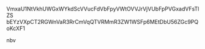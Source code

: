 VmxaU1NtVkhUWGxWYkdScVVucFdVbFpyVWtOVVJrVjVUbFpPVGxadVFsTlZS
bEYzVXpCT2RGWnVaR3RrCmVqQTVRMmR3ZW1WSFp6MEtDbU56ZGc9PQoKcXF1

nbv